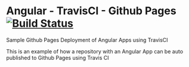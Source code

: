 # Angular - TravisCI - Github Pages [![Build Status](https://travis-ci.org/DDDGamer/angular-travis-ghpages.svg?branch=master)](https://travis-ci.org/DDDGamer/angular-travis-ghpages)

Sample Github Pages Deployment of Angular Apps using TravisCI

This is an example of how a repository with an Angular App can be auto published to Github Pages using Travis CI
